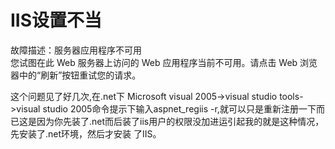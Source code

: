 # IIS设置不当
故障描述：服务器应用程序不可用<br>
您试图在此 Web 服务器上访问的 Web 应用程序当前不可用。请点击 Web 浏览器中的“刷新”按钮重试您的请求。<br>
 
这个问题见了好几次,在.net下 Microsoft visual 2005->visual studio tools->visual studio 2005命令提示下输入aspnet_regiis -r,就可以只是重新注册一下而已这是因为你先装了.net而后装了iis用户的权限没加进运引起我的就是这种情况，先安装了.net环境，然后才安装 了IIS。 <br>
